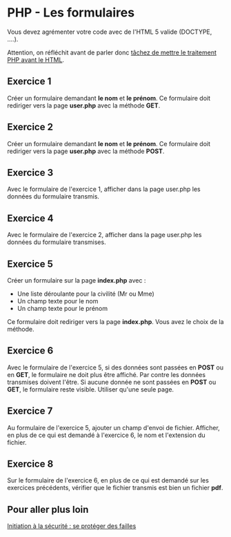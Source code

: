 # PHP - Les formulaires
Vous devez agrémenter votre code avec de l'HTML 5 valide (DOCTYPE, ....).

Attention, on réfléchit avant de parler donc [tâchez de mettre le traitement PHP avant le HTML](https://medium.com/@webmae/bonne-pratique-pour-débutant-on-sépare-ce-quon-affiche-de-ce-qu-on-programme-702ac08c6698).

## Exercice 1
Créer un formulaire demandant **le nom** et **le prénom**. Ce formulaire doit rediriger vers la page **user.php** avec la méthode **GET**.

## Exercice 2
Créer un formulaire demandant **le nom** et **le prénom**. Ce formulaire doit rediriger vers la page **user.php** avec la méthode **POST**.

## Exercice 3
Avec le formulaire de l'exercice 1, afficher dans la page user.php les données du formulaire transmis.

## Exercice 4
Avec le formulaire de l'exercice 2, afficher dans la page user.php les données du formulaire transmises.

## Exercice 5
Créer un formulaire sur la page **index.php** avec :
- Une liste déroulante pour la civilité (Mr ou Mme)
- Un champ texte pour le nom
- Un champ texte pour le prénom

Ce formulaire doit rediriger vers la page **index.php**.
Vous avez le choix de la méthode.

## Exercice 6
Avec le formulaire de l'exercice 5, si des données sont passées en **POST** ou en **GET**, le formulaire ne doit plus être affiché. Par contre les données transmises doivent l'être. Si aucune donnée ne sont passées en **POST** ou **GET**, le formulaire reste visible.
Utiliser qu'une seule page.

## Exercice 7
Au formulaire de l'exercice 5, ajouter un champ d'envoi de fichier. Afficher, en plus de ce qui est demandé à l'exercice 6, le nom et l'extension du fichier.

## Exercice 8
Sur le formulaire de l'exercice 6, en plus de ce qui est demandé sur les exercices précédents, vérifier que le fichier transmis est bien un fichier **pdf**.

## Pour aller plus loin

[Initiation à la sécurité : se protéger des failles](https://openclassrooms.com/courses/protegez-vous-efficacement-contre-les-failles-web)
